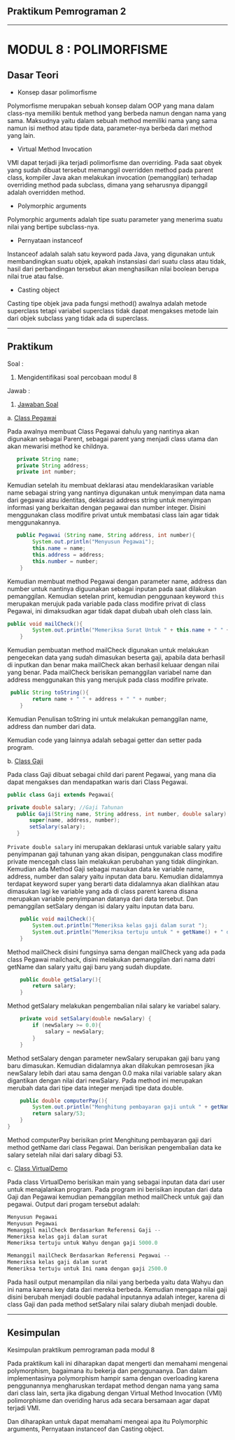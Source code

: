 ## Praktikum Pemrograman 2

<hr>

# MODUL 8 : POLIMORFISME

## Dasar Teori

* Konsep dasar polimorfisme

Polymorfisme merupakan sebuah konsep dalam OOP yang mana dalam class-nya memiliki bentuk method yang berbeda namun dengan nama yang sama. Maksudnya yaitu dalam sebuah method memiliki nama yang sama namun isi method atau tipde data, parameter-nya berbeda dari method yang lain.

* Virtual Method Invocation

VMI dapat terjadi jika terjadi polimorfisme dan overriding. Pada saat obyek yang sudah dibuat tersebut memanggil overridden method pada parent class, kompiler Java akan melakukan invocation (pemanggilan) terhadap overriding method pada subclass, dimana yang seharusnya dipanggil adalah overridden method.

* Polymorphic arguments

Polymorphic arguments adalah tipe suatu parameter yang menerima suatu nilai yang bertipe subclass-nya.

* Pernyataan instanceof

Instanceof adalah salah satu keyword pada Java, yang digunakan untuk membandingkan suatu objek, apakah instansiasi dari suatu class atau tidak, hasil dari perbandingan tersebut akan menghasilkan nilai boolean berupa nilai true atau false.

* Casting object

Casting tipe objek java pada fungsi method() awalnya adalah metode superclass tetapi variabel superclass tidak dapat mengakses metode lain dari objek subclass yang tidak ada di superclass.

<hr>

## Praktikum

Soal : 

1. Mengidentifikasi soal percobaan modul 8

Jawab : 

1. [Jawaban Soal](https://github.com/Alissyah/20104013_Alissyah-Putri_Pemrograman2/tree/Modul8/src/Modul8/Latihan)

a. [Class Pegawai](https://github.com/Alissyah/20104013_Alissyah-Putri_Pemrograman2/blob/Modul8/src/Modul8/Latihan/Pegawai.java)

Pada awalnya membuat Class Pegawai dahulu yang nantinya akan digunakan sebagai Parent, sebagai parent yang menjadi class utama dan akan mewarisi method ke childnya.

```java
   private String name;
   private String address;
   private int number;
```

Kemudian setelah itu membuat deklarasi atau mendeklarasikan variable name sebagai string yang nantinya digunakan untuk menyimpan data nama dari gegawai atau identitas, deklarasi address string untuk menyimpan informasi yang berkaitan dengan pegawai dan number integer. Disini menggunakan class modifire privat untuk membatasi class lain agar tidak menggunakannya.

```java
   public Pegawai (String name, String address, int number){
        System.out.println("Menyusun Pegawai");
        this.name = name;
        this.address = address;
        this.number = number;
    }
```

Kemudian membuat method Pegawai dengan parameter name, address dan number untuk nantinya diguunakan sebagai inputan pada saat dilakukan pemanggilan. Kemudian setelan print, kemudian penggunaan keyword ```this``` merupakan merujuk pada variable pada class modifire privat di class Pegawai, ini dimaksudkan agar tidak dapat diubah ubah oleh class lain.

```java
public void mailCheck(){
        System.out.println("Memeriksa Surat Untuk " + this.name + " " + this.address);
    }
```

Kemudian pembuatan method mailCheck digunakan untuk melakukan pengecekan data yang sudah dimasukan beserta gaji, apabila data berhasil di inputkan dan benar maka mailCheck akan berhasil keluaar dengan nilai yang benar. Pada mailCheck berisikan pemanggilan variabel name dan address menggunakan this yang merujuk pada class modifire private.

```java
 public String toString(){
        return name + " " + address + " " + number;
    }
```

Kemudian Penulisan toString ini untuk melakukan pemanggilan name, address dan number dari data.

Kemudian code yang lainnya adalah sebagai getter dan setter pada program.

b. [Class Gaji](https://github.com/Alissyah/20104013_Alissyah-Putri_Pemrograman2/blob/Modul8/src/Modul8/Latihan/Gaji.java)

Pada class Gaji dibuat sebagai child dari parent Pegawai, yang mana dia dapat mengakses dan mendapatkan waris dari Class Pegawai.

```java
public class Gaji extends Pegawai{
```

```java
private double salary; //Gaji Tahunan
   public Gaji(String name, String address, int number, double salary) {
       super(name, address, number);
       setSalary(salary);
   }
```

```Private double salary``` ini merupakan deklarasi untuk variable salary yaitu penyimpanan gaji tahunan yang akan disipan, penggunakan class modifire private mencegah class lain melakukan perubahan yang tidak diinginkan. Kemudian ada Method Gaji sebagai masukan data ke variable name, address, number dan salary yaitu inputan data baru. Kemudian didalamnya terdapat keyword super yang berarti data didalamnya akan dialihkan atau dimasukan lagi ke variable yang ada di class parent karena disana merupakan variable penyimpanan datanya dari data tersebut. Dan pemanggilan setSalary dengan isi dalary yaitu inputan data baru.

```java
    public void mailCheck(){
        System.out.println("Memeriksa kelas gaji dalam surat ");
        System.out.println("Memeriksa tertuju untuk " + getName() + " dengan gaji " + salary);
    }
```

Method mailCheck disini fungsinya sama dengan mailCheck yang ada pada class Pegawai mailchack, disini melakukan pemanggilan dari nama datri getName dan salary yaitu gaji baru yang sudah diupdate.

```java
    public double getSalary(){
        return salary;
    }
```

Method getSalary melakukan pengembalian nilai salary ke variabel salary.

```java
    private void setSalary(double newSalary) {
        if (newSalary >= 0.0){
            salary = newSalary;
        }
    }
```

Method setSalary dengan parameter newSalary serupakan gaji baru yang baru dimasukan. Kemudian didalamnya akan dilakukan pemrosesan jika newSalary lebih dari atau sama dengan 0.0 maka nilai variable salary akan digantikan dengan nilai dari newSalary. Pada method ini merupakan merubah data dari tipe data integer menjadi tipe data double.

```java
    public double computerPay(){
        System.out.println("Menghitung pembayaran gaji untuk " + getName());
        return salary/53;
    }
}
```

Method computerPay berisikan print Menghitung pembayaran gaji dari method getName dari class Pegawai. Dan berisikan pengembalian data ke salary setelah nilai dari salary dibagi 53.

c. [Class VirtualDemo](https://github.com/Alissyah/20104013_Alissyah-Putri_Pemrograman2/blob/Modul8/src/Modul8/Latihan/VirtualDemo.java)

Pada class VirtualDemo berisikan main yang sebagai inputan data dari user untuk menajalankan program. Pada program ini berisikan inputan dari data Gaji dan Pegawai kemudian pemanggilan method mailCheck untuk gaji dan pegawai. Output dari progam tersebut adalah:

```java
Menyusun Pegawai
Menyusun Pegawai
Memanggil mailCheck Berdasarkan Referensi Gaji --
Memeriksa kelas gaji dalam surat 
Memeriksa tertuju untuk Wahyu dengan gaji 5000.0

Memanggil mailCheck Berdasarkan Referensi Pegawai --
Memeriksa kelas gaji dalam surat 
Memeriksa tertuju untuk Ini nama dengan gaji 2500.0
```

Pada hasil output menampilan dia nilai yang berbeda yaitu data Wahyu dan ini nama karena key data dari mereka berbeda. Kemudian mengapa nilai gaji disini berubah menjadi double padahal inputannya adalah integer, karena di class Gaji dan pada method setSalary nilai salary diubah menjadi double.

<hr>

## Kesimpulan
Kesimpulan praktikum pemrograman pada modul 8

Pada praktikum kali ini diharapkan dapat mengerti dan memahami mengenai polymorphism, bagaimana itu bekerja dan penggunaanya. Dan dalam implementasinya polymorphism hampir sama dengan overloading karena penggunannya mengharuskan terdapat method dengan nama yang sama dari class lain, serta jika digabung dengan Virtual Method Invocation (VMI) polimorphisme dan overiding harus ada secara bersamaan agar dapat terjadi VMI.

Dan diharapkan untuk dapat memahami mengeai apa itu Polymorphic arguments, Pernyataan instanceof dan Casting object.


